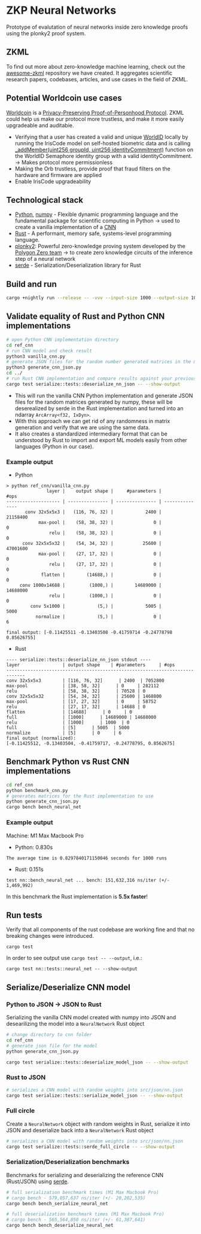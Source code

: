 # ZKP Neural Networks

Prototype of evalutation of neural networks inside zero knowledge proofs using the plonky2 proof system.

## ZKML

To find out more about zero-knowledge machine learning, check out the [awesome-zkml](https://github.com/worldcoin/awesome-zkml) repository we have created. It aggregates scientific research papers, codebases, articles, and use cases in the field of ZKML.

## Potential Worldcoin use cases

[Worldcoin](https://worldcoin.org/) is a [Privacy-Preserving Proof-of-Personhood Protocol](https://worldcoin.org/the-worldcoin-protocol). ZKML could help us make our protocol more trustless, and make it more easily upgradeable and auditabie.  

- Verifying that a user has created a valid and unique [WorldID](https://id.worldcoin.org) locally by running the IrisCode model on self-hosted biometric data and is calling [_addMember(uint256 groupId, uint256 identityCommitment)](https://github.com/semaphore-protocol/semaphore/blob/4e6be04729ed2d7e29461a3915877a66a2c9c4d2/contracts/base/SemaphoreGroups.sol#L43) function on the WorldID Semaphore identity group with a valid identityCommitment. -> Makes protocol more permissionless
- Making the Orb trustless, provide proof that fraud filters on the hardware and firmware are applied
- Enable IrisCode upgradeability

## Technological stack

- [Python](https://www.python.org/), [numpy](https://numpy.org/) - Flexible dynamic programming language and the fundamental package for scientific computing in Python -> used to create a vanilla implementation of a [CNN](https://en.wikipedia.org/wiki/Convolutional_neural_network)
- [Rust](https://www.rust-lang.org/) - A performant, memory safe, systems-level programming language.
- [plonky2](https://github.com/mir-protocol/plonky2): Powerful zero-knowledge proving system developed by the [Polygon Zero team](https://polygon.technology/solutions/polygon-zero/) -> to create zero knowledge circuits of the inference step of a neural network
- [serde](https://serde.rs/) - Serialization/Deserialization library for Rust

## Build and run

```bash
cargo +nightly run --release -- -vvv --input-size 1000 --output-size 1000
```

## Validate equality of Rust and Python CNN implementations

```bash
# open Python CNN implementation directory
cd ref_cnn
# run CNN model and check result
python3 vanilla_cnn.py
# generate JSON files for the random number generated matrices in the model 
python3 generate_cnn_json.py
cd ../
# run Rust CNN implementation and compare results against your previous results
cargo test serialize::tests::deserialize_nn_json -- --show-output  
```

- This will run the vanilla CNN Python implementation and generate JSON files for the random matrices generated by numpy, these will be deserealized by serde in the Rust implementation and turned into  an ndarray `ArcArray<f32, IxDyn>`.
- With this approach we can get rid of any randomness in matrix generation and verify that we are using the same data.
- It also creates a standardized intermediary format that can be understood by Rust to import and export ML models easily from other languages (Python in our case).

### Example output

- Python

```text
> python ref_cnn/vanilla_cnn.py
               layer |    output shape |     #parameters |            #ops 
-------------------- | --------------- | --------------- | --------------- 
       conv 32x5x5x3 |   (116, 76, 32) |            2400 |        21158400 
            max-pool |    (58, 38, 32) |               0 |               0 
                relu |    (58, 38, 32) |               0 |               0 
      conv 32x5x5x32 |    (54, 34, 32) |           25600 |        47001600 
            max-pool |    (27, 17, 32) |               0 |               0 
                relu |    (27, 17, 32) |               0 |               0 
             flatten |        (14688,) |               0 |               0 
     conv 1000x14688 |         (1000,) |        14689000 |        14688000 
                relu |         (1000,) |               0 |               0 
         conv 5x1000 |            (5,) |            5005 |            5000 
           normalize |            (5,) |               0 |               6 

final output: [-0.11425511 -0.13403508 -0.41759714 -0.24778798  0.85626755]
```

- Rust

```text
---- serialize::tests::deserialize_nn_json stdout ----
layer                | output shape    | #parameters     | #ops           
-----------------------------------------------------------------------------
conv 32x5x5x3        | [116, 76, 32]      | 2400  | 7052800
max-pool             | [38, 58, 32]      | 0     | 282112
relu                 | [58, 38, 32]      | 70528 | 0    
conv 32x5x5x32       | [54, 34, 32]      | 25600 | 1468800
max-pool             | [17, 27, 32]      | 0     | 58752
relu                 | [27, 17, 32]      | 14688 | 0    
flatten              | [14688]      | 0     | 0    
full                 | [1000]      | 14689000 | 14688000
relu                 | [1000]      | 1000  | 0    
full                 | [5]      | 5005  | 5000 
normalize            | [5]      | 0     | 6    
final output (normalized):
[-0.11425512, -0.13403504, -0.41759717, -0.24778795, 0.8562675]
```

## Benchmark Python vs Rust CNN implementations

```bash
cd ref_cnn
python benchmark_cnn.py
# generates matrices for the Rust implementation to use 
python generate_cnn_json.py
cargo bench bench_neural_net
```

### Example output

Machine: M1 Max Macbook Pro

- Python: 0.830s

```text
The average time is 0.8297840171150046 seconds for 1000 runs
```

- Rust: 0.151s

```text
test nn::bench_neural_net ... bench: 151,632,316 ns/iter (+/- 1,469,992)
```

In this benchmark the Rust implementation is **5.5x faster**!

## Run tests

Verify that all components of the rust codebase are working fine and that no breaking changes were introduced.

```text
cargo test 
```

In order to see output use `cargo test -- --output`, i.e.:

```text
cargo test nn::tests::neural_net -- --show-output 
```

## Serialize/Deserialize CNN model

### Python to JSON -> JSON to Rust

Serializing the vanilla CNN model created with numpy into JSON and desearilizing the model into a `NeuralNetwork` Rust object

```bash
# change directory to cnn folder
cd ref_cnn
# generate json file for the model
python generate_cnn_json.py

cargo test serialize::tests::deserialize_model_json -- --show-output  
```

### Rust to JSON

```bash
# serializes a CNN model with random weights into src/json/nn.json
cargo test serialize::tests::serialize_model_json -- --show-output  
```

### Full circle

Create a `NeuralNetwork` object with random weights in Rust, serialize it into JSON and deserialize back into a `NeuralNetwork` Rust object

```bash
# serializes a CNN model with random weights into src/json/nn.json
cargo test serialize::tests::serde_full_circle -- --show-output  
```

### Serialization/Deserialization benchmarks

Benchmarks for serializing and deserializing the reference CNN (Rust/JSON) using [serde](https://serde.rs/).

```bash
# full serialization benchmark times (M1 Max Macbook Pro)
# cargo bench - 579,057,637 ns/iter (+/- 20,202,535)
cargo bench bench_serialize_neural_net

# full deserialization benchmark times (M1 Max Macbook Pro)
# cargo bench - 565,564,850 ns/iter (+/- 61,387,641)
cargo bench bench_deserialize_neural_net         
```

